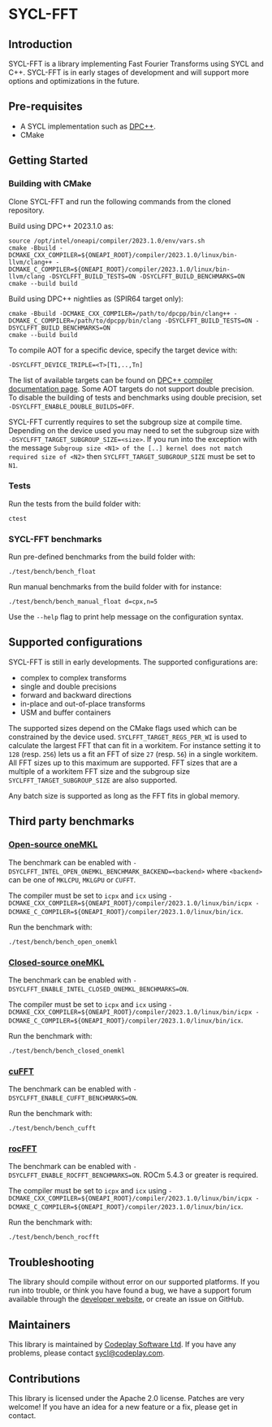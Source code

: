 # SYCL-FFT

## Introduction

SYCL-FFT is a library implementing Fast Fourier Transforms using SYCL and C++.
SYCL-FFT is in early stages of development and will support more options and optimizations in the future.

## Pre-requisites

* A SYCL implementation such as [DPC++].
* CMake

## Getting Started

### Building with CMake

Clone SYCL-FFT and run the following commands from the cloned repository.

Build using DPC++ 2023.1.0 as:

```shell
source /opt/intel/oneapi/compiler/2023.1.0/env/vars.sh
cmake -Bbuild -DCMAKE_CXX_COMPILER=${ONEAPI_ROOT}/compiler/2023.1.0/linux/bin-llvm/clang++ -DCMAKE_C_COMPILER=${ONEAPI_ROOT}/compiler/2023.1.0/linux/bin-llvm/clang -DSYCLFFT_BUILD_TESTS=ON -DSYCLFFT_BUILD_BENCHMARKS=ON
cmake --build build
```

Build using DPC++ nightlies as (SPIR64 target only):

```shell
cmake -Bbuild -DCMAKE_CXX_COMPILER=/path/to/dpcpp/bin/clang++ -DCMAKE_C_COMPILER=/path/to/dpcpp/bin/clang -DSYCLFFT_BUILD_TESTS=ON -DSYCLFFT_BUILD_BENCHMARKS=ON
cmake --build build
```

To compile AOT for a specific device, specify the target device with:

```shell
-DSYCLFFT_DEVICE_TRIPLE=<T>[T1,..,Tn]
```

The list of available targets can be found on [DPC++ compiler documentation page].
Some AOT targets do not support double precision.
To disable the building of tests and benchmarks using double precision, set `-DSYCLFFT_ENABLE_DOUBLE_BUILDS=OFF`.

SYCL-FFT currently requires to set the subgroup size at compile time. Depending on the device used you may need to set the subgroup size with `-DSYCLFFT_TARGET_SUBGROUP_SIZE=<size>`.
If you run into the exception with the message `Subgroup size <N1> of the [..] kernel does not match required size of <N2>` then `SYCLFFT_TARGET_SUBGROUP_SIZE` must be set to `N1`.

### Tests

Run the tests from the build folder with:

```shell
ctest
```

### SYCL-FFT benchmarks

Run pre-defined benchmarks from the build folder with:

```shell
./test/bench/bench_float
```

Run manual benchmarks from the build folder with for instance:

```shell
./test/bench/bench_manual_float d=cpx,n=5
```

Use the `--help` flag to print help message on the configuration syntax.

## Supported configurations

SYCL-FFT is still in early developments. The supported configurations are:

* complex to complex transforms
* single and double precisions
* forward and backward directions
* in-place and out-of-place transforms
* USM and buffer containers

The supported sizes depend on the CMake flags used which can be constrained by the device used.
`SYCLFFT_TARGET_REGS_PER_WI` is used to calculate the largest FFT that can fit in a workitem.
For instance setting it to `128` (resp. `256`) lets us a fit an FFT of size `27` (resp. `56`) in a single workitem. All FFT sizes up to this maximum are supported.
FFT sizes that are a multiple of a workitem FFT size and the subgroup size `SYCLFFT_TARGET_SUBGROUP_SIZE` are also supported.

Any batch size is supported as long as the FFT fits in global memory.

## Third party benchmarks

### [Open-source oneMKL]

The benchmark can be enabled with `-DSYCLFFT_INTEL_OPEN_ONEMKL_BENCHMARK_BACKEND=<backend>` where `<backend>` can be one of `MKLCPU`, `MKLGPU` or `CUFFT`.

The compiler must be set to `icpx` and `icx` using `-DCMAKE_CXX_COMPILER=${ONEAPI_ROOT}/compiler/2023.1.0/linux/bin/icpx -DCMAKE_C_COMPILER=${ONEAPI_ROOT}/compiler/2023.1.0/linux/bin/icx`.

Run the benchmark with:

```shell
./test/bench/bench_open_onemkl
```

### [Closed-source oneMKL]

The benchmark can be enabled with `-DSYCLFFT_ENABLE_INTEL_CLOSED_ONEMKL_BENCHMARKS=ON`.

The compiler must be set to `icpx` and `icx` using `-DCMAKE_CXX_COMPILER=${ONEAPI_ROOT}/compiler/2023.1.0/linux/bin/icpx -DCMAKE_C_COMPILER=${ONEAPI_ROOT}/compiler/2023.1.0/linux/bin/icx`.

Run the benchmark with:

```shell
./test/bench/bench_closed_onemkl
```

### [cuFFT]

The benchmark can be enabled with `-DSYCLFFT_ENABLE_CUFFT_BENCHMARKS=ON`.

Run the benchmark with:

```shell
./test/bench/bench_cufft
```

### [rocFFT]

The benchmark can be enabled with `-DSYCLFFT_ENABLE_ROCFFT_BENCHMARKS=ON`. ROCm 5.4.3 or greater is required.

The compiler must be set to `icpx` and `icx` using `-DCMAKE_CXX_COMPILER=${ONEAPI_ROOT}/compiler/2023.1.0/linux/bin/icpx -DCMAKE_C_COMPILER=${ONEAPI_ROOT}/compiler/2023.1.0/linux/bin/icx`.

Run the benchmark with:

```shell
./test/bench/bench_rocfft
```

## Troubleshooting

The library should compile without error on our supported platforms.
If you run into trouble, or think you have found a bug, we have a support
forum available through the [developer website], or create an issue on GitHub.

## Maintainers

This library is maintained by [Codeplay Software Ltd].
If you have any problems, please contact sycl@codeplay.com.

## Contributions

This library is licensed under the Apache 2.0 license. Patches are very
welcome! If you have an idea for a new feature or a fix, please get in
contact.

[DPC++]: https://www.intel.com/content/www/us/en/develop/documentation/oneapi-dpcpp-cpp-compiler-dev-guide-and-reference/top.html
[developer website]: https://developer.codeplay.com
[Codeplay Software Ltd]: https://www.codeplay.com
[DPC++ compiler documentation page]: https://intel.github.io/llvm-docs/UsersManual.html
[open-source oneMKL]: https://github.com/oneapi-src/oneMKL
[closed-source oneMKL]: https://www.intel.com/content/www/us/en/developer/tools/oneapi/onemkl.html
[cuFFT]: https://docs.nvidia.com/cuda/cufft/
[rocFFT]: https://github.com/ROCmSoftwarePlatform/rocFFT
